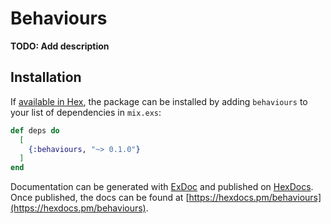 # Behaviours

**TODO: Add description**

## Installation

If [available in Hex](https://hex.pm/docs/publish), the package can be installed
by adding `behaviours` to your list of dependencies in `mix.exs`:

```elixir
def deps do
  [
    {:behaviours, "~> 0.1.0"}
  ]
end
```

Documentation can be generated with [ExDoc](https://github.com/elixir-lang/ex_doc)
and published on [HexDocs](https://hexdocs.pm). Once published, the docs can
be found at [https://hexdocs.pm/behaviours](https://hexdocs.pm/behaviours).

